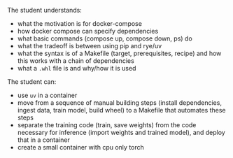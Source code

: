 The student understands:

- what the motivation is for docker-compose
- how docker compose can specify dependencies
- what basic commands (compose up, compose down, ps) do
- what the tradeoff is between using pip and rye/uv
- what the syntax is of a Makefile (target, prerequisites, recipe) and how this works with a chain of dependencies
- what a `.whl` file is and why/how it is used

The student can:
- use `uv` in a container
- move from a sequence of manual building steps (install dependencies, ingest data, train model, build wheel) to a Makefile that automates these steps 
- separate the training code (train, save weights) from the code necessary for inference (import weights and trained model), and deploy that in a container
- create a small container with cpu only torch

